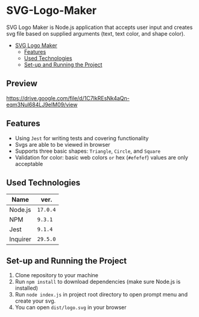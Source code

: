 # SVG-Logo-Maker

SVG Logo Maker is Node.js application that accepts user input and creates svg file based on supplied arguments (text, text color, and shape color).

<!-- TOC -->
* [SVG Logo Maker](#svg-logo-maker)
    * [Features](#features)
    * [Used Technologies](#used-technologies)
    * [Set-up and Running the Project](#set-up-and-running-the-project)
<!-- TOC -->

 ## Preview
https://drive.google.com/file/d/1C7IkREsNk4aQn-eqm3Nul684LJ9eIM09/view


## Features

- Using `Jest` for writing tests and covering functionality
- Svgs are able to be viewed in browser
- Supports three basic shapes: `Triangle`, `Circle`, and `Square`
- Validation for color: basic web colors `or` hex (`#efefef`) values are only acceptable

## Used Technologies

| Name          | ver.        |
|---------------|-------------|
| Node.js       | `17.0.4`    |
| NPM           | `9.3.1`     |
| Jest          | `9.1.4`     |
| Inquirer      | `29.5.0`    |

## Set-up and Running the Project

1. Clone repository to your machine
2. Run `npm install` to download dependencies (make sure Node.js is installed)
3. Run `node index.js` in project root directory to open prompt menu and create your svg.
4. You can open `dist/logo.svg` in your browser 

